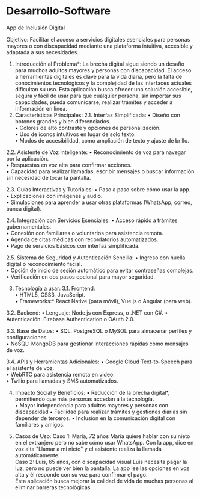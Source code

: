# Desarrollo-Software

App de Inclusión Digital

Objetivo: Facilitar el acceso a servicios digitales esenciales para personas mayores o con discapacidad mediante una plataforma intuitiva, accesible y adaptada a sus necesidades.  
1. Introducción al Problema*: 
La brecha digital sigue siendo un desafío para muchos adultos mayores y personas con discapacidad. El acceso a herramientas digitales es clave para la vida diaria, pero la falta de conocimientos tecnológicos y la complejidad de las interfaces actuales dificultan su uso. Esta aplicación busca ofrecer una solución accesible, segura y fácil de usar para que cualquier persona, sin importar sus capacidades, pueda comunicarse, realizar trámites y acceder a información en línea.  
2. Características Principales:
2.1. Interfaz Simplificada:
•	Diseño con botones grandes y bien diferenciados.  
•	Colores de alto contraste y opciones de personalización.  
•	Uso de iconos intuitivos en lugar de solo texto.  
•	Modos de accesibilidad, como ampliación de texto y ajuste de brillo.  

2.2. Asistente de Voz Inteligente:
•	Reconocimiento de voz para navegar por la aplicación.  
•	Respuestas en voz alta para confirmar acciones.  
•	Capacidad para realizar llamadas, escribir mensajes o buscar información sin necesidad de tocar la pantalla.  

2.3. Guías Interactivas y Tutoriales: 
•	Paso a paso sobre cómo usar la app.  
•	Explicaciones con imágenes y audio.  
•	Simulaciones para aprender a usar otras plataformas (WhatsApp, correo, banca digital).  

2.4. Integración con Servicios Esenciales:
•	Acceso rápido a trámites gubernamentales.  
•	Conexión con familiares o voluntarios para asistencia remota.  
•	Agenda de citas médicas con recordatorios automatizados.  
•	Pago de servicios básicos con interfaz simplificada.  

2.5. Sistema de Seguridad y Autenticación Sencilla:
•	Ingreso con huella digital o reconocimiento facial.  
•	Opción de inicio de sesión automático para evitar contraseñas complejas.  
•	Verificación en dos pasos opcional para mayor seguridad.  

3. Tecnología a usar:
3.1. Frontend:  
•	HTML5, CSS3, JavaScript.  
•	Frameworks:* React Native (para móvil), Vue.js o Angular (para web).  

3.2. Backend:
•	Lenguaje: Node.js con Express, o .NET con C#.
•	Autenticación: Firebase Authentication o OAuth 2.0.  

3.3. Base de Datos:
•	SQL: PostgreSQL o MySQL para almacenar perfiles y configuraciones.  
•	NoSQL: MongoDB para gestionar interacciones rápidas como mensajes de voz.  

3.4. APIs y Herramientas Adicionales:
•	Google Cloud Text-to-Speech para el asistente de voz.  
•	WebRTC para asistencia remota en video.  
•	Twilio para llamadas y SMS automatizados.  

4. Impacto Social y Beneficios:
•	Reducción de la brecha digital*, permitiendo que más personas accedan a la tecnología.  
•	Mayor independencia para adultos mayores y personas con discapacidad
•	Facilidad para realizar trámites y gestiones diarias sin depender de terceros.
•	Inclusión en la comunicación digital con familiares y amigos.

5. Casos de Uso: 
Caso 1: María, 72 años María quiere hablar con su nieto en el extranjero pero no sabe cómo usar WhatsApp. Con la app, dice en voz alta "Llamar a mi nieto" y el asistente realiza la llamada automáticamente.  
Caso 2: Luis, 65 años, con discapacidad visual Luis necesita pagar la luz, pero no puede ver bien la pantalla. La app lee las opciones en voz alta y él responde con su voz para confirmar el pago.  
Esta aplicación busca mejorar la calidad de vida de muchas personas al eliminar barreras tecnológicas.
